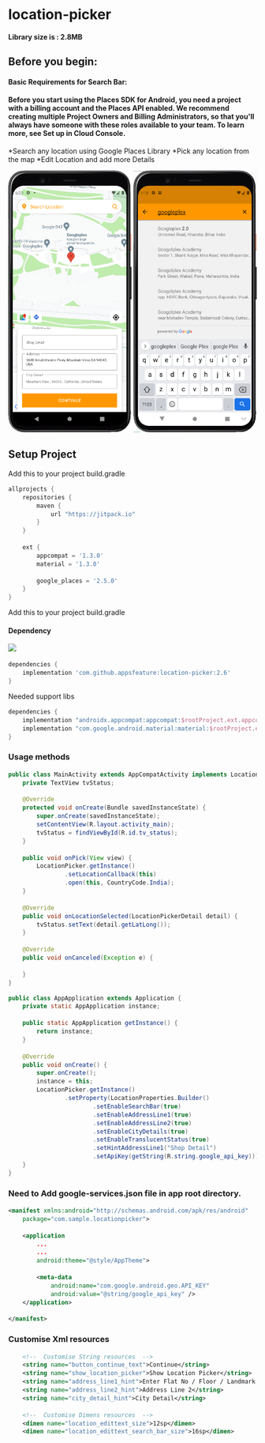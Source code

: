 # location-picker

#### Library size is : 2.8MB

## Before you begin:

#### Basic Requirements for Search Bar:
#### Before you start using the Places SDK for Android, you need a project with a billing account and the Places API enabled. We recommend creating multiple Project Owners and Billing Administrators, so that you'll always have someone with these roles available to your team. To learn more, see Set up in Cloud Console.

*Search any location using Google Places Library
*Pick any location from the map
*Edit Location and add more Details

<p align="left">
  <img src="https://raw.githubusercontent.com/appsfeature/location-picker/master/screenshots/sample1.png" alt="Preview 1" width="250" />
  <img src="https://raw.githubusercontent.com/appsfeature/location-picker/master/screenshots/sample2.png" alt="Preview 2" width="250" />
</p>

  
## Setup Project

Add this to your project build.gradle
``` gradle
allprojects {
    repositories {
        maven {
            url "https://jitpack.io"
        }
    }

    ext {
        appcompat = '1.3.0'
        material = '1.3.0'

        google_places = '2.5.0'
    }
}
```

Add this to your project build.gradle

#### Dependency
[![](https://jitpack.io/v/appsfeature/location-picker.svg)](https://jitpack.io/#appsfeature/location-picker)
```gradle
dependencies {
    implementation 'com.github.appsfeature:location-picker:2.6'
}
```
Needed support libs
```gradle
dependencies {
    implementation "androidx.appcompat:appcompat:$rootProject.ext.appcompat"
    implementation "com.google.android.material:material:$rootProject.ext.material"
}
```


### Usage methods
```java
public class MainActivity extends AppCompatActivity implements LocationPickerCallback {
    private TextView tvStatus;

    @Override
    protected void onCreate(Bundle savedInstanceState) {
        super.onCreate(savedInstanceState);
        setContentView(R.layout.activity_main);
        tvStatus = findViewById(R.id.tv_status);
    }

    public void onPick(View view) {
        LocationPicker.getInstance()
                .setLocationCallback(this)
                .open(this, CountryCode.India);
    }

    @Override
    public void onLocationSelected(LocationPickerDetail detail) {
        tvStatus.setText(detail.getLatLong());
    }

    @Override
    public void onCanceled(Exception e) {

    }
}
```

```java
public class AppApplication extends Application {
    private static AppApplication instance;

    public static AppApplication getInstance() {
        return instance;
    }

    @Override
    public void onCreate() {
        super.onCreate();
        instance = this;
        LocationPicker.getInstance()
                .setProperty(LocationProperties.Builder()
                        .setEnableSearchBar(true)
                        .setEnableAddressLine1(true)
                        .setEnableAddressLine2(true)
                        .setEnableCityDetails(true)
                        .setEnableTranslucentStatus(true)
                        .setHintAddressLine1("Shop Detail")
                        .setApiKey(getString(R.string.google_api_key)));
    }
}
```
### Need to Add google-services.json file in app root directory.
```xml
<manifest xmlns:android="http://schemas.android.com/apk/res/android"
    package="com.sample.locationpicker">

    <application
        ...
        ...
        android:theme="@style/AppTheme">

        <meta-data
            android:name="com.google.android.geo.API_KEY"
            android:value="@string/google_api_key" />
    </application>

</manifest>
```
### Customise Xml resources
```xml
    <!--  Customise String resources  -->
    <string name="button_continue_text">Continue</string>
    <string name="show_location_picker">Show Location Picker</string>
    <string name="address_line1_hint">Enter Flat No / Floor / Landmark </string>
    <string name="address_line2_hint">Address Line 2</string>
    <string name="city_detail_hint">City Detail</string>

    <!--  Customise Dimens resources  -->
    <dimen name="location_edittext_size">12sp</dimen>
    <dimen name="location_edittext_search_bar_size">16sp</dimen>
```
